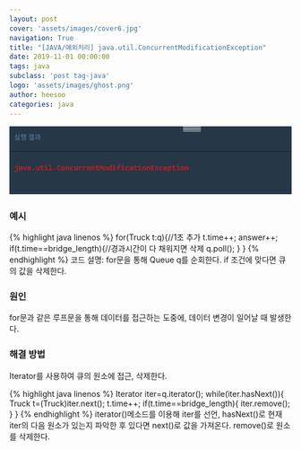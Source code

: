 ```yaml
---
layout: post
cover: 'assets/images/cover6.jpg'
navigation: True
title: "[JAVA/예외처리] java.util.ConcurrentModificationException"
date: 2019-11-01 00:00:00
tags: java
subclass: 'post tag-java'
logo: 'assets/images/ghost.png'
author: heesoo
categories: java
---
```

![결과화면](./assets/images/191101_2.PNG)

### 예시
{% highlight java linenos %}
for(Truck t:q){//1초 추가
    t.time++;
    answer++;
    if(t.time==bridge_length){//경과시간이 다 채워지면 삭제
        q.poll();
    }
}
{% endhighlight %}
코드 설명: for문을 통해 Queue<Truck> q를 순회한다. if 조건에 맞다면 큐의 값을 삭제한다.

### 원인
for문과 같은 루프문을 통해 데이터를 접근하는 도중에, 데이터 변경이 일어날 때 발생한다.

### 해결 방법
Iterator를 사용하여 큐의 원소에 접근, 삭제한다.

{% highlight java linenos %}
Iterator iter=q.iterator();
while(iter.hasNext()){
    Truck t=(Truck)iter.next();
    t.time++;
    if(t.time==bridge_length){
        iter.remove();
    }
}
{% endhighlight %}
iterator()메소드를 이용해 iter를 선언, hasNext()로 현재 iter의 다음 원소가 있는지 파악한 후 있다면 next()로 값을 가져온다. remove()로 원소를 삭제한다.
